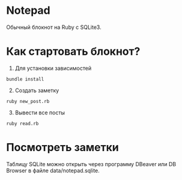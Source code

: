 # Notepad

Обычный блокнот на Ruby c SQLite3.

# Как стартовать блокнот?

1. Для установки зависимостей 

```
bundle install
```
2. Создать заметку

```
ruby new_post.rb
```

3. Вывести все посты

```
ruby read.rb
```

# Посмотреть заметки

Таблицу SQLite можно открыть через программу DBeaver или DB Browser в файле data/notepad.sqlite.
